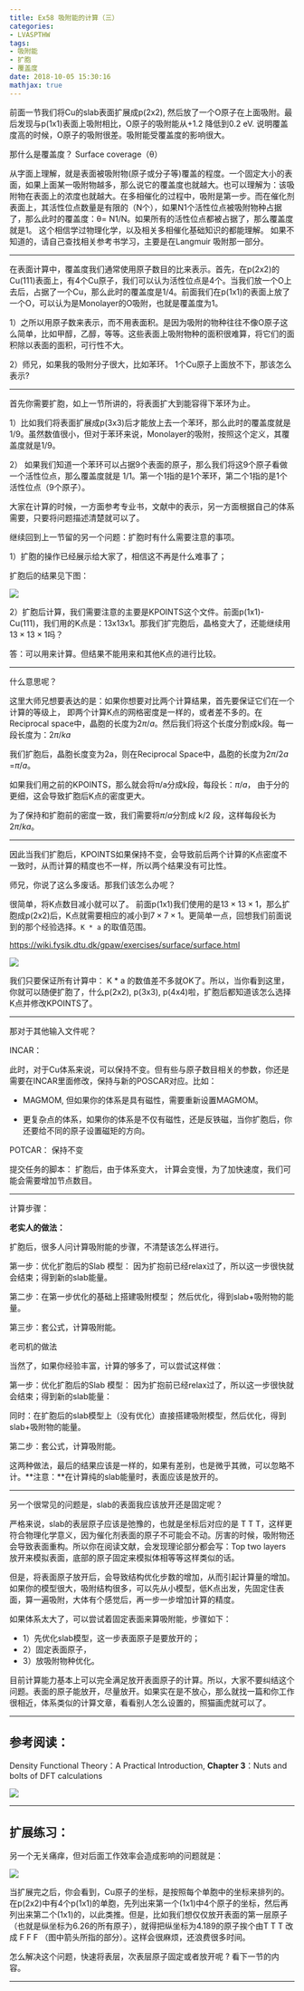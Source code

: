 ```yaml
---
title: Ex58 吸附能的计算（三）
categories: 
- LVASPTHW
tags: 
- 吸附能
- 扩胞
- 覆盖度
date: 2018-10-05 15:30:16
mathjax: true
---
```




前面一节我们将Cu的slab表面扩展成p(2x2), 然后放了一个O原子在上面吸附。最后发现与p(1x1)表面上吸附相比，O原子的吸附能从+1.2 降低到0.2 eV. 说明覆盖度高的时候，O原子的吸附很差。吸附能受覆盖度的影响很大。

那什么是覆盖度？ Surface coverage（θ）

从字面上理解，就是表面被吸附物(原子或分子等)覆盖的程度。一个固定大小的表面，如果上面某一吸附物越多，那么说它的覆盖度也就越大。也可以理解为：该吸附物在表面上的浓度也就越大。在多相催化的过程中，吸附是第一步。而在催化剂表面上，其活性位点数量是有限的（N个），如果N1个活性位点被吸附物种占据了，那么此时的覆盖度：θ= N1/N。如果所有的活性位点都被占据了，那么覆盖度就是1。 这个相信学过物理化学，以及相关多相催化基础知识的都能理解。 如果不知道的，请自己查找相关参考书学习，主要是在Langmuir 吸附那一部分。

------

在表面计算中，覆盖度我们通常使用原子数目的比来表示。首先，在p(2x2)的Cu(111)表面上，有4个Cu原子，我们可以认为活性位点是4个。当我们放一个O上去后，占据了一个Cu，那么此时的覆盖度是1/4。前面我们在p(1x1)的表面上放了一个O，可以认为是Monolayer的O吸附，也就是覆盖度为1。

1）之所以用原子数来表示，而不用表面积。是因为吸附的物种往往不像O原子这么简单，比如甲醇，乙醇，等等。这些表面上吸附物种的面积很难算，将它们的面积除以表面的面积，可行性不大。

2）师兄，如果我的吸附分子很大，比如苯环。 1个Cu原子上面放不下，那该怎么表示?

------

首先你需要扩胞，如上一节所讲的，将表面扩大到能容得下苯环为止。

1）比如我们将表面扩展成p(3x3)后才能放上去一个苯环，那么此时的覆盖度就是1/9。虽然数值很小，但对于苯环来说，Monolayer的吸附，按照这个定义，其覆盖度就是1/9。

2） 如果我们知道一个苯环可以占据9个表面的原子，那么我们将这9个原子看做一个活性位点，那么覆盖度就是 1/1。第一个1指的是1个苯环，第二个1指的是1个活性位点（9个原子）。

大家在计算的时候，一方面参考专业书，文献中的表示，另一方面根据自己的体系需要，只要将问题描述清楚就可以了。



继续回到上一节留的另一个问题：扩胞时有什么需要注意的事项。

1）扩胞的操作已经展示给大家了，相信这不再是什么难事了；

扩胞后的结果见下图： 

![](ex58/ex58-1.png)

2）扩胞后计算，我们需要注意的主要是KPOINTS这个文件。前面p(1x1)-Cu(111)，我们用的K点是：13x13x1。那我们扩完胞后，晶格变大了，还能继续用$13\times13\times1$吗？

答：可以用来计算。但结果不能用来和其他K点的进行比较。

------

什么意思呢？

这里大师兄想要表达的是：如果你想要对比两个计算结果，首先要保证它们在一个计算的等级上， 即两个计算K点的网格密度是一样的，或者差不多的。在Reciprocal space中，晶胞的长度为$2\pi/a$。然后我们将这个长度分割成k段。每一段长度为：$2\pi/ka$

我们扩胞后，晶胞长度变为2a，则在Reciprocal Space中，晶胞的长度为$2\pi/2a$ =$\pi/a$。

如果我们用之前的KPOINTS，那么就会将π/a分成k段，每段长：$\pi/a$， 由于分的更细，这会导致扩胞后K点的密度更大。

为了保持和扩胞前的密度一致，我们需要将$\pi/a$分割成 k/2 段，这样每段长为$2\pi/ka$。

------

因此当我们扩胞后，KPOINTS如果保持不变，会导致前后两个计算的K点密度不一致时，从而计算的精度也不一样，所以两个结果没有可比性。

师兄，你说了这么多废话。那我们该怎么办呢？

很简单，将K点数目减小就可以了。 前面p(1x1)我们使用的是$13\times13\times1$，那么扩胞成p(2x2)后，K点就需要相应的减小到$7\times7\times1$。更简单一点，回想我们前面说到的那个经验选择。`K * a` 的取值范围。

<https://wiki.fysik.dtu.dk/gpaw/exercises/surface/surface.html>

![](ex58/ex58-2.png)

我们只要保证所有计算中： K * a 的数值差不多就OK了。所以，当你看到这里，你就可以随便扩胞了，什么p(2x2),  p(3x3),  p(4x4)啦，扩胞后都知道该怎么选择K点并修改KPOINTS了。

------

那对于其他输入文件呢？

INCAR：

此时，对于Cu体系来说，可以保持不变。但有些与原子数目相关的参数，你还是需要在INCAR里面修改，保持与新的POSCAR对应。比如： 

* MAGMOM, 但如果你的体系是具有磁性，需要重新设置MAGMOM。

* 更复杂点的体系，如果你的体系是不仅有磁性，还是反铁磁，当你扩胞后，你还要给不同的原子设置磁矩的方向。

POTCAR： 保持不变

提交任务的脚本： 扩胞后，由于体系变大， 计算会变慢，为了加快速度，我们可能会需要增加节点数目。

------

计算步骤：

**老实人的做法：**

扩胞后，很多人问计算吸附能的步骤，不清楚该怎么样进行。

第一步：优化扩胞后的Slab 模型： 因为扩抱前已经relax过了，所以这一步很快就会结束；得到新的slab能量。

第二步：在第一步优化的基础上搭建吸附模型； 然后优化，得到slab+吸附物的能量。

第三步：套公式，计算吸附能。



老司机的做法

当然了，如果你经验丰富，计算的够多了，可以尝试这样做：

第一步：优化扩胞后的Slab 模型： 因为扩抱前已经relax过了，所以这一步很快就会结束；得到新的slab能量：

同时：在扩胞后的slab模型上（没有优化）直接搭建吸附模型，然后优化，得到slab+吸附物的能量。

第二步：套公式，计算吸附能。



这两种做法，最后的结果应该是一样的，如果有差别，也是微乎其微，可以忽略不计。**注意：**在计算纯的slab能量时，表面应该是放开的。



------

另一个很常见的问题是，slab的表面我应该放开还是固定呢？

严格来说，slab的表层原子应该是弛豫的，也就是坐标后对应的是 T T T，这样更符合物理化学意义，因为催化剂表面的原子不可能会不动。厉害的时候，吸附物还会导致表面重构。所以你在阅读文献，会发现理论部分都会写：Top two layers 放开来模拟表面，底部的原子固定来模拟体相等等这样类似的话。

但是，将表面原子放开后，会导致结构优化步数的增加，从而引起计算量的增加。如果你的模型很大，吸附结构很多，可以先从小模型，低K点出发，先固定住表面，算一遍吸附，大体有个感觉后，再一步一步增加计算的精度。



如果体系太大了，可以尝试着固定表面来算吸附能，步骤如下：

* 1）先优化slab模型，这一步表面原子是要放开的；
* 2）固定表面原子，
* 3）放吸附物种优化。

目前计算能力基本上可以完全满足放开表面原子的计算。所以，大家不要纠结这个问题。表面的原子能放开，尽量放开。如果实在是不放心，那么就找一篇和你工作很相近，体系类似的计算文章，看看别人怎么设置的，照猫画虎就可以了。

------

## 参考阅读：

Density Functional Theory：A Practical Introduction, **Chapter 3**：Nuts and bolts of DFT calculations

![](ex58/ex58-3.png)

------

## 扩展练习：

另一个无关痛痒，但对后面工作效率会造成影响的问题就是：

![](ex58/ex58-4.png)



当扩展完之后，你会看到，Cu原子的坐标，是按照每个单胞中的坐标来排列的。在p(2x2)中有4个p(1x1)的单胞，先列出来第一个(1x1)中4个原子的坐标，然后再列出来第二个(1x1)的，以此类推。但是，比如我们想仅仅放开表面的第一层原子（也就是纵坐标为6.26的所有原子），就得把纵坐标为4.189的原子挨个由T T T 改成 F F F （图中箭头所指的部分）。这样会很麻烦，还浪费很多时间。



怎么解决这个问题，快速将表层，次表层原子固定或者放开呢 ? 看下一节的内容。

------

